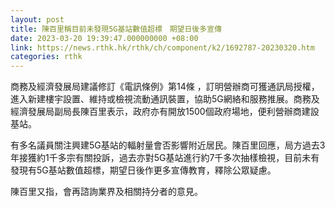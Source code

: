 ```yaml
---
layout: post
title: 陳百里稱目前未發現5G基站數值超標　期望日後多宣傳
date: 2023-03-20 19:39:47.000000000 +08:00
link: https://news.rthk.hk/rthk/ch/component/k2/1692787-20230320.htm
categories: rthk
---
```


商務及經濟發展局建議修訂《電訊條例》第14條 ，訂明營辦商可獲通訊局授權，進入新建樓宇設置、維持或檢視流動通訊裝置，協助5G網絡和服務推展。商務及經濟發展局副局長陳百里表示，政府亦有開放1500個政府場地，便利營辦商建設基站。

有多名議員關注興建5G基站的輻射量會否影響附近居民。陳百里回應，局方過去3年接獲約1千多宗有關投訴，過去亦對5G基站進行約7千多次抽樣檢視，目前未有發現有5G基站數值超標，期望日後作更多宣傳教育，釋除公眾疑慮。

陳百里又指，會再諮詢業界及相關持分者的意見。
